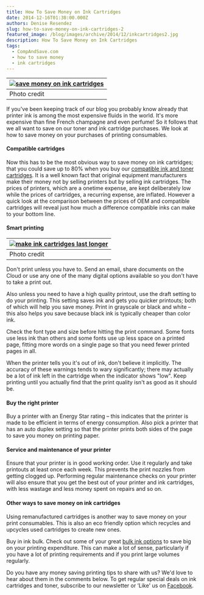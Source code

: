 ```yaml
---
title: How To Save Money on Ink Cartridges
date: 2014-12-16T01:38:00.000Z
authors: Denise Resendez
slug: how-to-save-money-on-ink-cartridges-2
featured_image: /blog/images/archive/2014/12/inkcartridges2.jpg
description: How To Save Money on Ink Cartridges
tags:
  - CompAndSave.com
  - how to save money
  - ink cartridges
---
```

| [![save money on ink cartridges ](/blog/images/inkcartridges2.jpg "How To Save Money on Ink Cartridges")](/blog/images/inkcartridges2.jpg) |
| ------------------------------------------------------------------------------------------------------------------------------------------ |
| Photo credit                                                                                                                               |

 If you've been keeping track of our blog you probably know already that printer ink is among the most expensive fluids in the world. It's more expensive than fine French champagne and even perfume! So it follows that we all want to save on our toner and ink cartridge purchases. We look at how to save money on your purchases of printing consumables. 

#### Compatible cartridges

Now this has to be the most obvious way to save money on ink cartridges; that you could save up to 80% when you buy our [compatible ink and toner cartridges](https://www.compandsave.com/). It is a well known fact that original equipment manufacturers make their money not by selling printers but by selling ink cartridges. The prices of printers, which are a onetime expense, are kept deliberately low while the prices of cartridges, a recurring expense, are inflated. However a quick look at the comparison between the prices of OEM and compatible cartridges will reveal just how much a difference compatible inks can make to your bottom line. 

#### Smart printing

| [![make ink cartridges last longer](/blog/images/timesnewroman.jpg "Tip: Print in Smaller Font to Save Ink")](/blog/images/timesnewroman.jpg) |
| --------------------------------------------------------------------------------------------------------------------------------------------- |
| Photo credit                                                                                                                                  |

Don't print unless you have to. Send an email, share documents on the Cloud or use any one of the many digital options available so you don't have to take a print out.

Also unless you need to have a high quality printout, use the draft setting to do your printing. This setting saves ink and gets you quicker printouts; both of which will help you save money. Print in grayscale or black and white – this also helps you save because black ink is typically cheaper than color ink.

Check the font type and size before hitting the print command. Some fonts use less ink than others and some fonts use up less space on a printed page, fitting more words on a single page so that you need fewer printed pages in all. 

When the printer tells you it's out of ink, don't believe it implicitly. The accuracy of these warnings tends to wary significantly; there may actually be a lot of ink left in the cartridge when the indicator shows "low". Keep printing until you actually find that the print quality isn't as good as it should be. 

#### Buy the right printer

Buy a printer with an Energy Star rating – this indicates that the printer is made to be efficient in terms of energy consumption. Also pick a printer that has an auto duplex setting so that the printer prints both sides of the page to save you money on printing paper. 

#### Service and maintenance of your printer

Ensure that your printer is in good working order. Use it regularly and take printouts at least once each week. This prevents the print nozzles from getting clogged up. Performing regular maintenance checks on your printer will also ensure that you get the best out of your printer and ink cartridges, with less wastage and less money spent on repairs and so on. 

#### Other ways to save money on ink cartridges

Using remanufactured cartridges is another way to save money on your print consumables. This is also an eco friendly option which recycles and upcycles used cartridges to create new ones. 

Buy in ink bulk. Check out some of your great [bulk ink options](https://www.compandsave.com/ink-refill-bulk-ink) to save big on your printing expenditure. This can make a lot of sense, particularly if you have a lot of printing requirements and if you print large volumes regularly. 

Do you have any money saving printing tips to share with us? We'd love to hear about them in the comments below. To get regular special deals on ink cartridges and toner, subscribe to our newsletter or ‘Like' us on [Facebook](https://www.facebook.com/compandsave.ink).
